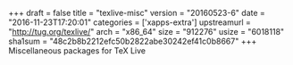 +++
draft = false
title = "texlive-misc"
version = "20160523-6"
date = "2016-11-23T17:20:01"
categories = ['xapps-extra']
upstreamurl = "http://tug.org/texlive/"
arch = "x86_64"
size = "912276"
usize = "6018118"
sha1sum = "48c2b8b2212efc50b2822abe30242ef41c0b8667"
+++
Miscellaneous packages for TeX Live